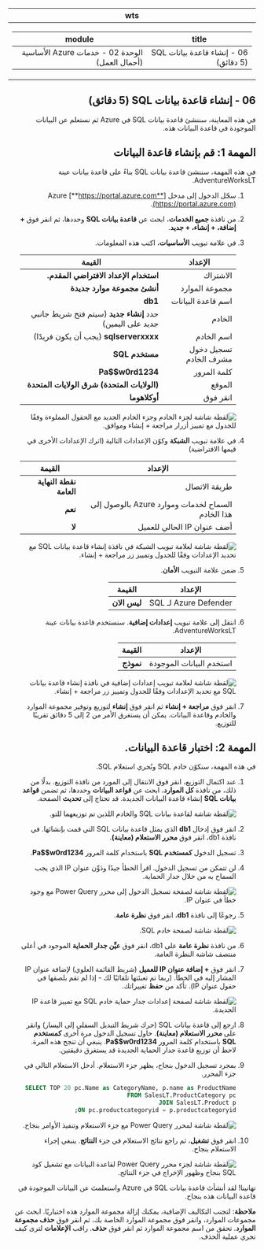 ﻿<div id="readme" class="Box-body readme blob js-code-block-container p-5 p-xl-6 gist-border-0" dir="rtl">
    <article class="markdown-body entry-content container-lg" itemprop="text"><table>
  <thead>
  <tr>
  <th>wts</th>
  </tr>
  </thead>
  <tbody>
  <tr>
  <td><div><table>
  <thead>
  <tr>
  <th>title</th>
  <th>module</th>
  </tr>
  </thead>
  <tbody>
  <tr>
  <td><div>06 - إنشاء قاعدة بيانات SQL (5 دقائق)</div></td>
  <td><div>الوحدة 02 - خدمات Azure الأساسية (أحمال العمل)</div></td>
  </tr>
  </tbody>
</table>
</div></td>
  </tr>
  </tbody>
</table>

# 06 - إنشاء قاعدة بيانات SQL (5 دقائق)

في هذه المعاينة، سننشئ قاعدة بيانات SQL في Azure ثم نستعلم عن البيانات الموجودة في قاعدة البيانات هذه.

# المهمة 1: قم بإنشاء قاعدة البيانات 

في هذه المهمة، سننشئ قاعدة بيانات SQL بناءً على قاعدة بيانات عينة AdventureWorksLT. 

1. سجّل الدخول إلى مدخل Azure [**https://portal.azure.com**](https://portal.azure.com).

2. من نافذة **جميع الخدمات**، ابحث عن **قاعدة بيانات SQL** وحددها، ثم انقر فوق **+ إضافة، + إنشاء، + جديد**. 

3. في علامة تبويب **الأساسيات**، اكتب هذه المعلومات.  

    | الإعداد | القيمة | 
    | --- | --- |
    | الاشتراك | **استخدام الإعداد الافتراضي المقدم.** |
    | مجموعة الموارد | **أنشئ مجموعة موارد جديدة** |
    | اسم قاعدة البيانات| **db1** | 
    | الخادم | حدد **إنشاء جديد** (سيتم فتح شريط جانبي جديد على اليمين)|
    | اسم الخادم | **sqlserverxxxx** (يجب أن يكون فريدًا) | 
    | تسجيل دخول مشرف الخادم | **مستخدم SQL** |
    | كلمة المرور | **Pa$$w0rd1234** |
    | الموقع | **(الولايات المتحدة) شرق الولايات المتحدة** |
    | انقر فوق  | **أوكلاهوما** |

   ![لقطة شاشة لجزء الخادم وجزء الخادم الجديد مع الحقول المملوءة وفقًا للجدول مع تمييز أزرار مراجعة + إنشاء وموافق.](../images/0501.png)

4. في علامة تبويب **الشبكة** وكوّن الإعدادات التالية (اترك الإعدادات الأخرى في قيمها الافتراضية) 

    | الإعداد | القيمة | 
    | --- | --- |
    | طريقة الاتصال | **نقطة النهاية العامة** |    
    | السماح لخدمات وموارد Azure بالوصول إلى هذا الخادم | **نعم** |
    | أضف عنوان IP الحالي للعميل | **لا** |
    
   ![لقطة شاشة لعلامة تبويب الشبكة في نافذة إنشاء قاعدة بيانات SQL مع تحديد الإعدادات وفقًا للجدول وتمييز زر مراجعة + إنشاء.](../images/0501b.png)

5. ضمن علامة التبويب **الأمان**. 

    | الإعداد | القيمة | 
    | --- | --- |
    | Azure Defender لـ SQL| **ليس الان** |
    
6. انتقل إلى علامة تبويب **إعدادات إضافية**. سنستخدم قاعدة بيانات عينة AdventureWorksLT.

    | الإعداد | القيمة | 
    | --- | --- |
    | استخدم البيانات الموجودة | **نموذج** |

    ![لقطة شاشة لعلامة تبويب إعدادات إضافية في نافذة إنشاء قاعدة بيانات SQL مع تحديد الإعدادات وفقًا للجدول وتمييز زر مراجعة + إنشاء.](../images/0501c.png)

7. انقر فوق **مراجعة + إنشاء** ثم انقر فوق **إنشاء** لتوزيع وتوفير مجموعة الموارد والخادم وقاعدة البيانات. يمكن أن يستغرق الأمر من 2 إلى 5 دقائق تقريبًا للتوزيع.


# المهمة 2: اختبار قاعدة البيانات.

في هذه المهمة، سنكوّن خادم SQL ونُجري استعلام SQL. 

1. عند اكتمال التوزيع، انقر فوق الانتقال إلى المورد من نافذة التوزيع. بدلًا من ذلك، من نافذة **كل الموارد**، ابحث عن **قواعد البيانات** وحددها، ثم تضمن **قواعد بيانات SQL** إنشاء قاعدة البيانات الجديدة. قد تحتاج إلى **تحديث** الصفحة.

    ![لقطة شاشة لقاعدة بيانات SQL والخادم اللذين تم توزيعهما للتو.](../images/0502.png)

2. انقر فوق إدخال **db1** الذي يمثل قاعدة بيانات SQL التي قمت بإنشائها. في نافذة db1، انقر فوق **محرر الاستعلام (معاينة)**.

3. تسجيل الدخول **كمستخدم SQL** باستخدام كلمة المرور **Pa$$w0rd1234**.

4. لن تتمكن من تسجيل الدخول. اقرأ الخطأ جيدًا ودَوِّن عنوان IP الذي يجب السماح به من خلال جدار الحماية. 

    ![لقطة شاشة لصفحة تسجيل الدخول إلى محرر Power Query مع وجود خطأ في عنوان IP.](../images/0503.png)

5. رجوعًا إلى نافذة **db1**، انقر فوق **نظرة عامة**. 

    ![لقطة شاشة لصفحة خادم SQL.](../images/0504.png)

6. من نافذة **نظرة عامة** على db1، انقر فوق **عيِّن جدار الحماية** الموجود في أعلى منتصف شاشة النظرة العامة.

7. انقر فوق **+ إضافة عنوان IP للعميل** (شريط القائمة العلوي) لإضافة عنوان IP المشار إليه في الخطأ. (ربما تم تعبئتها تلقائيًا لك - إذا لم تقم بلصقها في حقول عنوان IP). تأكد من **حفظ** تغييراتك. 

    ![لقطة شاشة لصفحة إعدادات جدار حماية خادم SQL مع تمييز قاعدة IP الجديدة.](../images/0506.png)

8. ارجع إلى قاعدة بيانات SQL (حرك شريط التبديل السفلي إلى اليسار) وانقر على **محرر الاستعلام (معاينة)**. حاول تسجيل الدخول مرة أخرى **كمستخدم SQL** باستخدام كلمة المرور **Pa$$w0rd1234**. ينبغي أن تنجح هذه المرة. لاحظ أن توزيع قاعدة جدار الحماية الجديدة قد يستغرق دقيقتين. 

9. بمجرد تسجيل الدخول بنجاح، يظهر جزء الاستعلام. أدخل الاستعلام التالي في جزء المحرر. 

    ```SQL
    SELECT TOP 20 pc.Name as CategoryName, p.name as ProductName
    FROM SalesLT.ProductCategory pc
    JOIN SalesLT.Product p
    ON pc.productcategoryid = p.productcategoryid;
    ```

    ![لقطة شاشة لمحرر Power Query مع جزء الاستعلام وتنفيذ الأوامر بنجاح.](../images/0507.png)

10. انقر فوق **تشغيل**، ثم راجع نتائج الاستعلام في جزء **النتائج**. ينبغي إجراء الاستعلام بنجاح.

    ![لقطة شاشة لجزء محرر Power Query لقاعدة البيانات مع تشغيل كود SQL بنجاح وظهور الإخراج في جزء النتائج.](../images/0508.png)

تهانينا! لقد أنشأتَ قاعدة بيانات SQL في Azure واستعلمتَ عن البيانات الموجودة في قاعدة البيانات هذه بنجاح.

**ملاحظة**: لتجنب التكاليف الإضافية، يمكنك إزالة مجموعة الموارد هذه اختياريًا. ابحث عن مجموعات الموارد، وانقر فوق مجموعة الموارد الخاصة بك، ثم انقر فوق **حذف مجموعة الموارد**. تحقق من اسم مجموعة الموارد ثم انقر فوق **حذف**. راقب **الإعلامات** لترى كيف تجري عملية الحذف.
